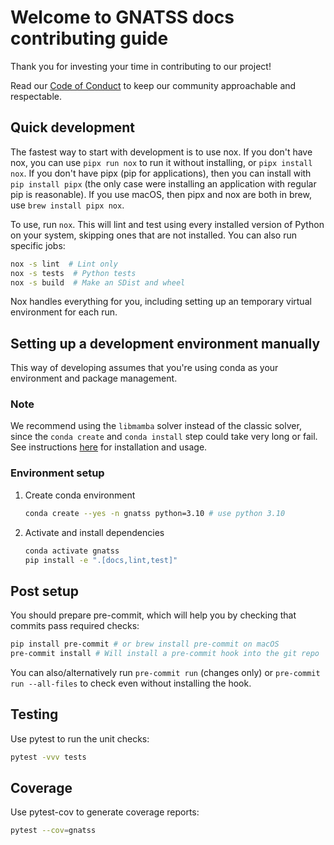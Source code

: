 # Welcome to GNATSS docs contributing guide

Thank you for investing your time in contributing to our project!

Read our [Code of Conduct](https://github.com/uw-ssec/code-of-conduct/blob/main/CODE_OF_CONDUCT.md) to keep our community approachable and respectable.

## Quick development

The fastest way to start with development is to use nox. If you don't have nox,
you can use `pipx run nox` to run it without installing, or `pipx install nox`.
If you don't have pipx (pip for applications), then you can install with
`pip install pipx` (the only case were installing an application with regular
pip is reasonable). If you use macOS, then pipx and nox are both in brew, use
`brew install pipx nox`.

To use, run `nox`. This will lint and test using every installed version of
Python on your system, skipping ones that are not installed. You can also run
specific jobs:

```bash
nox -s lint  # Lint only
nox -s tests  # Python tests
nox -s build  # Make an SDist and wheel
```

Nox handles everything for you, including setting up an temporary virtual
environment for each run.

## Setting up a development environment manually

This way of developing assumes that you're using conda
as your environment and package management.

### Note

We recommend using the `libmamba` solver instead of the classic solver,
since the `conda create` and `conda install` step could take very long or fail.
See instructions [here](https://conda.github.io/conda-libmamba-solver/getting-started/)
for installation and usage.

### Environment setup

1. Create conda environment

    ```bash
    conda create --yes -n gnatss python=3.10 # use python 3.10
    ```

2. Activate and install dependencies

    ```bash
    conda activate gnatss
    pip install -e ".[docs,lint,test]"
    ```

## Post setup

You should prepare pre-commit, which will help you by checking that commits pass
required checks:

```bash
pip install pre-commit # or brew install pre-commit on macOS
pre-commit install # Will install a pre-commit hook into the git repo
```

You can also/alternatively run `pre-commit run` (changes only) or
`pre-commit run --all-files` to check even without installing the hook.

## Testing

Use pytest to run the unit checks:

```bash
pytest -vvv tests
```

## Coverage

Use pytest-cov to generate coverage reports:

```bash
pytest --cov=gnatss
```
